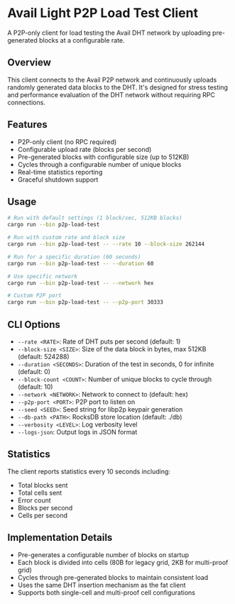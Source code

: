 # Avail Light P2P Load Test Client

A P2P-only client for load testing the Avail DHT network by uploading pre-generated blocks at a configurable rate.

## Overview

This client connects to the Avail P2P network and continuously uploads randomly generated data blocks to the DHT. It's designed for stress testing and performance evaluation of the DHT network without requiring RPC connections.

## Features

- P2P-only client (no RPC required)
- Configurable upload rate (blocks per second)
- Pre-generated blocks with configurable size (up to 512KB)
- Cycles through a configurable number of unique blocks
- Real-time statistics reporting
- Graceful shutdown support

## Usage

```bash
# Run with default settings (1 block/sec, 512KB blocks)
cargo run --bin p2p-load-test

# Run with custom rate and block size
cargo run --bin p2p-load-test -- --rate 10 --block-size 262144

# Run for a specific duration (60 seconds)
cargo run --bin p2p-load-test -- --duration 60

# Use specific network
cargo run --bin p2p-load-test -- --network hex

# Custom P2P port
cargo run --bin p2p-load-test -- --p2p-port 30333
```

## CLI Options

- `--rate <RATE>`: Rate of DHT puts per second (default: 1)
- `--block-size <SIZE>`: Size of the data block in bytes, max 512KB (default: 524288)
- `--duration <SECONDS>`: Duration of the test in seconds, 0 for infinite (default: 0)
- `--block-count <COUNT>`: Number of unique blocks to cycle through (default: 10)
- `--network <NETWORK>`: Network to connect to (default: hex)
- `--p2p-port <PORT>`: P2P port to listen on
- `--seed <SEED>`: Seed string for libp2p keypair generation
- `--db-path <PATH>`: RocksDB store location (default: ./db)
- `--verbosity <LEVEL>`: Log verbosity level
- `--logs-json`: Output logs in JSON format

## Statistics

The client reports statistics every 10 seconds including:

- Total blocks sent
- Total cells sent
- Error count
- Blocks per second
- Cells per second

## Implementation Details

- Pre-generates a configurable number of blocks on startup
- Each block is divided into cells (80B for legacy grid, 2KB for multi-proof grid)
- Cycles through pre-generated blocks to maintain consistent load
- Uses the same DHT insertion mechanism as the fat client
- Supports both single-cell and multi-proof cell configurations
